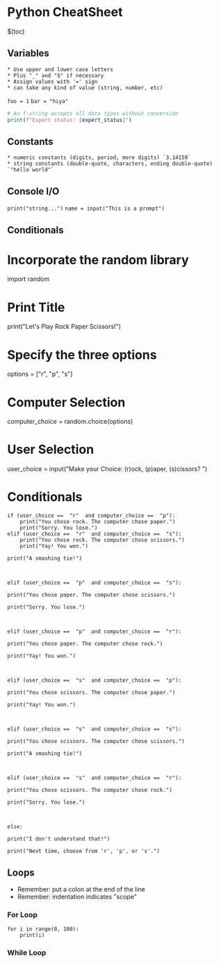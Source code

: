 # Python CheatSheet

$(toc)

## Variables
	* Use upper and lower case letters
	* Plus "_" and "$" if necessary
	* Assign values with '=' sign
	* can take any kind of value (string, number, etc)
`foo = 1`
`bar = "hiya"`

```python
# An f-string accepts all data types without conversion
print(f"Expert status: {expert_status}")
```

## Constants
	* numeric constants (digits, period, more digits) `3.14159`
	* string constants (double-quote, characters, ending double-quote) `"hello world"`

## Console I/O
`print("string...")`
`name = input("This is a prompt")`

## Conditionals

# Incorporate the random library

import random

  

# Print Title

print("Let's Play Rock Paper Scissors!")

  

# Specify the three options

options = ["r", "p", "s"]

  

# Computer Selection

computer_choice = random.choice(options)

  

# User Selection

user_choice =  input("Make your Choice: (r)ock, (p)aper, (s)cissors? ")

  

# Conditionals
```
if (user_choice ==  "r"  and computer_choice ==  "p"):
	print("You chose rock. The computer chose paper.")
	print("Sorry. You lose.")
elif (user_choice ==  "r"  and computer_choice ==  "s"):
	print("You chose rock. The computer chose scissors.")
	print("Yay! You won.")

print("A smashing tie!")

  

elif (user_choice ==  "p"  and computer_choice ==  "s"):

print("You chose paper. The computer chose scissors.")

print("Sorry. You lose.")

  

elif (user_choice ==  "p"  and computer_choice ==  "r"):

print("You chose paper. The computer chose rock.")

print("Yay! You won.")

  

elif (user_choice ==  "s"  and computer_choice ==  "p"):

print("You chose scissors. The computer chose paper.")

print("Yay! You won.")

  

elif (user_choice ==  "s"  and computer_choice ==  "s"):

print("You chose scissors. The computer chose scissors.")

print("A smashing tie!")

  

elif (user_choice ==  "s"  and computer_choice ==  "r"):

print("You chose scissors. The computer chose rock.")

print("Sorry. You lose.")

  

else:

print("I don't understand that!")

print("Next time, choose from 'r', 'p', or 's'.")
```
## Loops
* Remember: put a colon at the end of the line
* Remember: indentation indicates "scope"

### For Loop
```
for i in range(0, 100):
	print(i)
```

### While Loop
```
```

<!--stackedit_data:
eyJoaXN0b3J5IjpbMjAyNDk0NjI0NV19
-->